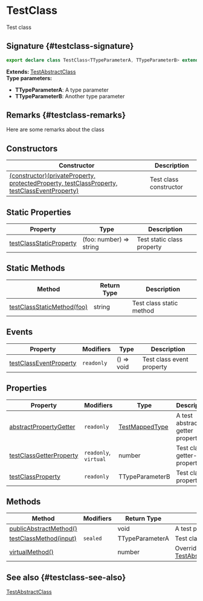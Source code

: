 # TestClass

Test class  

## Signature {#testclass-signature}

```typescript
export declare class TestClass<TTypeParameterA, TTypeParameterB> extends TestAbstractClass
```

<b>Extends: </b>[TestAbstractClass](docs/simple-suite-test/testabstractclass-class)  
<b>Type parameters: </b>  
- <b>TTypeParameterA</b>: A type parameter  
- <b>TTypeParameterB</b>: Another type parameter  

## Remarks {#testclass-remarks}

Here are some remarks about the class  

## Constructors


| Constructor | Description |
|  --- | --- |
|  [(constructor)(privateProperty, protectedProperty, testClassProperty, testClassEventProperty)](docs/simple-suite-test/testclass-_constructor_-constructor) | Test class constructor |

## Static Properties


| Property | Type | Description |
|  --- | --- | --- |
|  [testClassStaticProperty](docs/simple-suite-test/testclass-testclassstaticproperty-property) | (foo: number) => string | Test static class property |

## Static Methods


| Method | Return Type | Description |
|  --- | --- | --- |
|  [testClassStaticMethod(foo)](docs/simple-suite-test/testclass-testclassstaticmethod-method) | string | Test class static method |

## Events


| Property | Modifiers | Type | Description |
|  --- | --- | --- | --- |
|  [testClassEventProperty](docs/simple-suite-test/testclass-testclasseventproperty-property) | <code>readonly</code> | () => void | Test class event property |

## Properties


| Property | Modifiers | Type | Description |
|  --- | --- | --- | --- |
|  [abstractPropertyGetter](docs/simple-suite-test/testclass-abstractpropertygetter-property) | <code>readonly</code> | [TestMappedType](docs/simple-suite-test/testmappedtype-typealias) | A test abstract getter property. |
|  [testClassGetterProperty](docs/simple-suite-test/testclass-testclassgetterproperty-property) | <code>readonly</code>, <code>virtual</code> | number | Test class getter-only property |
|  [testClassProperty](docs/simple-suite-test/testclass-testclassproperty-property) | <code>readonly</code> | TTypeParameterB | Test class property |

## Methods


| Method | Modifiers | Return Type | Description |
|  --- | --- | --- | --- |
|  [publicAbstractMethod()](docs/simple-suite-test/testclass-publicabstractmethod-method) |  | void | A test public abstract method. |
|  [testClassMethod(input)](docs/simple-suite-test/testclass-testclassmethod-method) | <code>sealed</code> | TTypeParameterA | Test class method |
|  [virtualMethod()](docs/simple-suite-test/testclass-virtualmethod-method) |  | number | Overrides [TestAbstractClass.virtualMethod](docs/simple-suite-test/testabstractclass-virtualmethod-method). |

## See also {#testclass-see-also}

[TestAbstractClass](docs/simple-suite-test/testabstractclass-class)  


